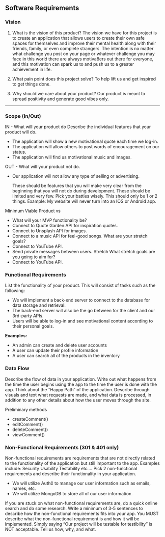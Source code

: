 ## Software Requirements

### Vision

1. What is the vision of this product? The vision we have for this project is to create an application that allows users to create their own safe spaces for themselves and improve their mental health along with their friends, family, or even complete strangers. The intention is no matter what challenge you post on your page or whatever challenge you may face in this world there are always motiva8ers out there for everyone, and this motivation can spark us to and push us to a greater achievement in life.

2. What pain point does this project solve? To help lift us and get inspired to get things done.
3. Why should we care about your product? Our product is meant to spread positivity and generate good vibes only.
<hr>

### Scope (In/Out)

IN - What will your product do
Describe the individual features that your product will do.

- The application will show a new motivational quote each time we log-in.
- The application will allow others to post words of encouragement on our status.
- The application will find us motivational music and images.
  
OUT - What will your product not do.
- Our application will not allow any type of selling or advertising.

  These should be features that you will make very clear from the beginning that you will not do during development. These should be limited and very few. Pick your battles wisely. This should only be 1 or 2 things. Example: My website will never turn into an IOS or Android app.
  
  
Minimum Viable Product vs
- What will your MVP functionality be?
- Connect to Quote Garden API for inspiration quotes.
- Connect to Unsplash API for images.
- Connect to a music API for feel-good songs.
  What are your stretch goals?
- Connect to YouTube API.
- Send private messages between users.
  Stretch
  What stretch goals are you going to aim for?
- Connect to YouTube API.

### Functional Requirements

List the functionality of your product. This will consist of tasks such as the following:

- We will implement a back-end server to connect to the database for data storage and retrieval.
- The back-end server will also be the go between for the client and our 3rd-party APIs.
- Users will be able to log-in and see motivational content according to their personal goals.

**Examples:**
  - An admin can create and delete user accounts
  - A user can update their profile information
  - A user can search all of the products in the inventory

### Data Flow

Describe the flow of data in your application. Write out what happens from the time the user begins using the app to the time the user is done with the app. Think about the “Happy Path” of the application. Describe through visuals and text what requests are made, and what data is processed, in addition to any other details about how the user moves through the site.

Preliminary methods
- createComment()
- editComment()
- deleteComment()
- viewComment()

### Non-Functional Requirements (301 & 401 only)

Non-functional requirements are requirements that are not directly related to the functionality of the application but still important to the app.
Examples include:
Security
Usability
Testability
etc….
Pick 2 non-functional requirements and describe their functionality in your application.

- We will utilize Auth0 to manage our user information such as emails, names, etc.
- We will utilize MongoDB to store all of our user information.

If you are stuck on what non-functional requirements are, do a quick online search and do some research. Write a minimum of 3-5 sentences to describe how the non-functional requirements fits into your app.
  You MUST describe what the non-functional requirement is and how it will be implemented. Simply saying “Our project will be testable for testibility” is NOT acceptable. Tell us how, why, and what.